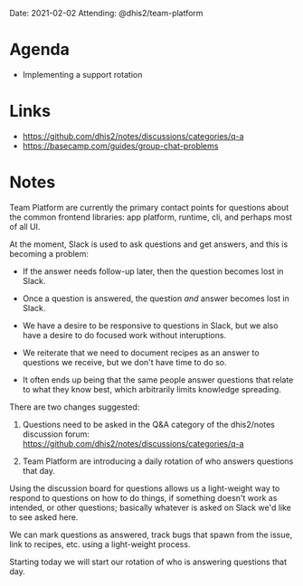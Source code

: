 Date: 2021-02-02
Attending: @dhis2/team-platform

# Agenda

- Implementing a support rotation

# Links

-   https://github.com/dhis2/notes/discussions/categories/q-a
-   https://basecamp.com/guides/group-chat-problems

# Notes

Team Platform are currently the primary contact points for questions
about the common frontend libraries: app platform, runtime, cli, and
perhaps most of all UI.

At the moment, Slack is used to ask questions and get answers, and this
is becoming a problem:

-   If the answer needs follow-up later, then the question becomes lost
    in Slack.

-   Once a question is answered, the question _and_ answer becomes lost
    in Slack.

-   We have a desire to be responsive to questions in Slack, but we also
    have a desire to do focused work without interuptions.

-   We reiterate that we need to document recipes as an answer to
    questions we receive, but we don't have time to do so.

-   It often ends up being that the same people answer questions that
    relate to what they know best, which arbitrarily limits knowledge
    spreading.

There are two changes suggested:

1.  Questions need to be asked in the Q&A category of the dhis2/notes
    discussion forum: https://github.com/dhis2/notes/discussions/categories/q-a

2.  Team Platform are introducing a daily rotation of who answers
    questions that day.

Using the discussion board for questions allows us a light-weight way to
respond to questions on how to do things, if something doesn't work as
intended, or other questions; basically whatever is asked on Slack we'd
like to see asked here.

We can mark questions as answered, track bugs that spawn from the issue,
link to recipes, etc. using a light-weight process.

Starting today we will start our rotation of who is answering questions
that day.
